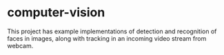 # computer-vision

This project has example implementations of detection and recognition of faces in images, along with tracking 
in an incoming video stream from webcam.